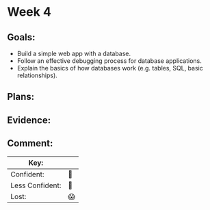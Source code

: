# Week 4
## Goals:

 - Build a simple web app with a database.
 - Follow an effective debugging process for database applications.
 - Explain the basics of how databases work (e.g. tables, SQL, basic relationships).
## Plans:


## Evidence:


## Comment:



|Key:     ||
|---------------|-----------|
|Confident:     |:nail_care:|
|Less Confident:|:no_good:  |
|Lost:          |:scream:   |
